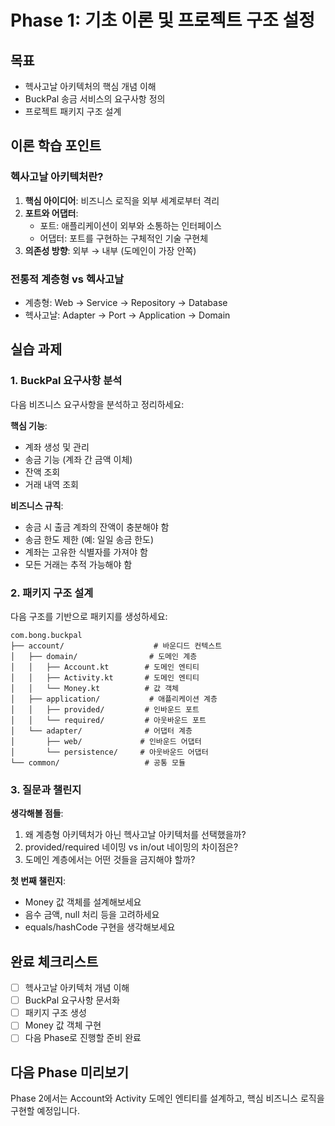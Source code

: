 # Phase 1: 기초 이론 및 프로젝트 구조 설정

## 목표
- 헥사고날 아키텍처의 핵심 개념 이해
- BuckPal 송금 서비스의 요구사항 정의
- 프로젝트 패키지 구조 설계

## 이론 학습 포인트

### 헥사고날 아키텍처란?
1. **핵심 아이디어**: 비즈니스 로직을 외부 세계로부터 격리
2. **포트와 어댑터**: 
   - 포트: 애플리케이션이 외부와 소통하는 인터페이스
   - 어댑터: 포트를 구현하는 구체적인 기술 구현체
3. **의존성 방향**: 외부 → 내부 (도메인이 가장 안쪽)

### 전통적 계층형 vs 헥사고날
- 계층형: Web → Service → Repository → Database
- 헥사고날: Adapter → Port → Application → Domain

## 실습 과제

### 1. BuckPal 요구사항 분석
다음 비즈니스 요구사항을 분석하고 정리하세요:

**핵심 기능**:
- 계좌 생성 및 관리
- 송금 기능 (계좌 간 금액 이체)
- 잔액 조회
- 거래 내역 조회

**비즈니스 규칙**:
- 송금 시 출금 계좌의 잔액이 충분해야 함
- 송금 한도 제한 (예: 일일 송금 한도)
- 계좌는 고유한 식별자를 가져야 함
- 모든 거래는 추적 가능해야 함

### 2. 패키지 구조 설계
다음 구조를 기반으로 패키지를 생성하세요:

```
com.bong.buckpal
├── account/                    # 바운디드 컨텍스트
│   ├── domain/                # 도메인 계층
│   │   ├── Account.kt        # 도메인 엔티티
│   │   ├── Activity.kt       # 도메인 엔티티
│   │   └── Money.kt          # 값 객체
│   ├── application/           # 애플리케이션 계층
│   │   ├── provided/         # 인바운드 포트
│   │   └── required/         # 아웃바운드 포트
│   └── adapter/              # 어댑터 계층
│       ├── web/             # 인바운드 어댑터
│       └── persistence/     # 아웃바운드 어댑터
└── common/                   # 공통 모듈
```

### 3. 질문과 챌린지

**생각해볼 점들**:
1. 왜 계층형 아키텍처가 아닌 헥사고날 아키텍처를 선택했을까?
2. provided/required 네이밍 vs in/out 네이밍의 차이점은?
3. 도메인 계층에서는 어떤 것들을 금지해야 할까?

**첫 번째 챌린지**:
- Money 값 객체를 설계해보세요
- 음수 금액, null 처리 등을 고려하세요
- equals/hashCode 구현을 생각해보세요

## 완료 체크리스트
- [ ] 헥사고날 아키텍처 개념 이해
- [ ] BuckPal 요구사항 문서화
- [ ] 패키지 구조 생성
- [ ] Money 값 객체 구현
- [ ] 다음 Phase로 진행할 준비 완료

## 다음 Phase 미리보기
Phase 2에서는 Account와 Activity 도메인 엔티티를 설계하고, 핵심 비즈니스 로직을 구현할 예정입니다.
